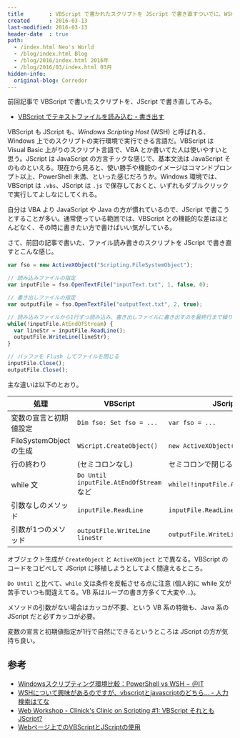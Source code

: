 ```yaml
---
title        : VBScript で書かれたスクリプトを JScript で書き直すついでに、WSH について
created      : 2016-03-13
last-modified: 2016-03-13
header-date  : true
path:
  - /index.html Neo's World
  - /blog/index.html Blog
  - /blog/2016/index.html 2016年
  - /blog/2016/03/index.html 03月
hidden-info:
  original-blog: Corredor
---
```


前回記事で VBScript で書いたスクリプトを、JScript で書き直してみる。

- [VBScript でテキストファイルを読み込む・書き出す](12-01.html)

VBScript も JScript も、_Windows Scripting Host_ (WSH) と呼ばれる、Windows 上でのスクリプトの実行環境で実行できる言語だ。VBScript は Visual Basic 上がりのスクリプト言語で、VBA とか書いてた人は使いやすいと思う。JScript は JavaScript の方言チックな感じで、基本文法は JavaScript そのものといえる。現在から見ると、使い勝手や機能のイメージはコマンドプロンプト以上、PowerShell 未満、といった感じだろうか。Windows 環境では、VBScript は `.vbs`、JScript は `.js` で保存しておくと、いずれもダブルクリックで実行してよしなにしてくれる。

自分は VBA より JavaScript や Java の方が慣れているので、JScript で書こうとすることが多い。通常使っている範囲では、VBScript との機能的な差はほとんどなく、その時に書きたい方で書けばいい気がしている。

さて、前回の記事で書いた、ファイル読み書きのスクリプトを JScript で書き直すとこんな感じ。

```javascript
var fso = new ActiveXObject("Scripting.FileSystemObject");

// 読み込みファイルの指定
var inputFile = fso.OpenTextFile("inputText.txt", 1, false, 0);

// 書き出しファイルの指定
var outputFile = fso.OpenTextFile("outputText.txt", 2, true);

// 読み込みファイルから1行ずつ読み込み、書き出しファイルに書き出すのを最終行まで繰り返す
while(!inputFile.AtEndOfStream) {
  var lineStr = inputFile.ReadLine();
  outputFile.WriteLine(lineStr);
}

// バッファを Flush してファイルを閉じる
inputFile.Close();
outputFile.Close();
```

主な違いは以下のとおり。

| 処理                    | VBScript                                | JScript                           |
|-------------------------|-----------------------------------------|-----------------------------------|
| 変数の宣言と初期値設定  | `Dim fso: Set fso = ...`                | `var fso = ...`                   |
| FileSystemObject の生成 | `WScript.CreateObject()`                | `new ActiveXObject()`             |
| 行の終わり              | (セミコロンなし)                        | セミコロンで閉じる                |
| while 文                | `Do Until inputFile.AtEndOfStream` など | `while(!inputFile.AtEndofStream)` |
| 引数なしのメソッド      | `inputFile.ReadLine`                    | `inputFile.ReadLine()`            |
| 引数が1つのメソッド     | `outputFile.WriteLine lineStr`          | `outputFile.WriteLine(lineStr)`   |

オブジェクト生成が `CreateObject` と `ActiveXObject` とで異なる。VBScript のコードをコピペして JScript に移植しようとしてよく間違えるところ。

`Do Until` と比べて、`while` 文は条件を反転させる点に注意 (個人的に while 文が苦手でいつも間違えてる。VB 系はループの書き方多くて大変や…)。

メソッドの引数がない場合はカッコが不要、という VB 系の特徴も、Java 系の JScript だと必ずカッコが必要。

変数の宣言と初期値指定が1行で自然にできるというところは JScript の方が気持ち良い。

## 参考

- [Windowsスクリプティング環境比較：PowerShell vs WSH − ＠IT](http://www.atmarkit.co.jp/fwin2k/operation/pshvswsh/pshvswsh_01.html)
- [WSHについて興味があるのですが、vbscriptとjavascriptのどちら… - 人力検索はてな](http://q.hatena.ne.jp/1263619334)
- [Web Workshop - Clinick's Clinic on Scripting #1: VBScript それとも JScript?](https://msdn.microsoft.com/ja-jp/library/ms974627.aspx)
- [Webページ上でのVBScriptとJScriptの使用](https://msdn.microsoft.com/ja-jp/library/cc482765.aspx#vbnjscrpt_differences)
